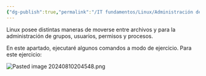 ```yaml
---
{"dg-publish":true,"permalink":"/IT fundamentos/Linux/Administración de archivos, grupos, comandos./"}
---
```


Linux posee distintas maneras de moverse entre archivos y para la administración de grupos, usuarios, permisos y procesos.

En este apartado, ejecutaré algunos comandos a modo de ejercicio.
Para este ejercicio:
<!--⚠️Imgur upload failed, check dev console-->
![Pasted image 20240810204548.png](/img/user/Pasted%20image%2020240810204548.png)

